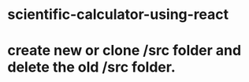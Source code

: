 # scientific-calculator-using-react
# create new or clone /src folder and delete the old /src folder.
